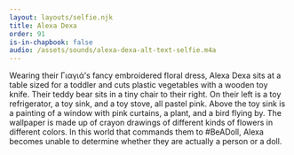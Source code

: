 ```yaml
---
layout: layouts/selfie.njk
title: Alexa Dexa
order: 91
is-in-chapbook: false
audio: /assets/sounds/alexa-dexa-alt-text-selfie.m4a
---
```


Wearing their Γιαγιά’s fancy embroidered floral dress, Alexa Dexa sits at a table sized for a toddler and cuts plastic vegetables with a wooden toy knife. Their teddy bear sits in a tiny chair to their right. On their left is a toy refrigerator, a toy sink, and a toy stove, all pastel pink. Above the toy sink is a painting of a window with pink curtains, a plant, and a bird flying by. The wallpaper is made up of crayon drawings of different kinds of flowers in different colors. In this world that commands them to #BeADoll, Alexa becomes unable to determine whether they are actually a person or a doll.
